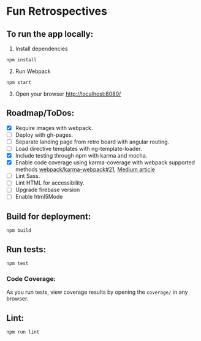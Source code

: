 # Fun Retrospectives

## To run the app locally:

1. Install dependencies
```
npm install
```

2. Run Webpack
```
npm start
```

3. Open your browser [http://localhost:8080/](http://localhost:8080/)

## Roadmap/ToDos:

- [x] Require images with webpack.
- [ ] Deploy with gh-pages.
- [ ] Separate landing page from retro board with angular routing.
- [ ] Load directive templates with ng-template-loader.
- [x] Include testing through npm with karma and mocha.
- [x] Enable code coverage using karma-coverage with webpack supported methods [webpack/karma-webpack#21](https://github.com/webpack/karma-webpack/issues/21), [Medium article](https://medium.com/@scbarrus/how-to-get-test-coverage-on-react-with-karma-babel-and-webpack-c9273d805063#.i5krbohek)
- [ ] Lint Sass.
- [ ] Lint HTML for accessibility.
- [ ] Upgrade firebase version
- [ ] Enable html5Mode

## Build for deployment:

```
npm build
```

## Run tests:

```
npm test
```

### Code Coverage:

As you run tests, view coverage results by opening the `coverage/` in any browser.

## Lint:
```
npm run lint
```

